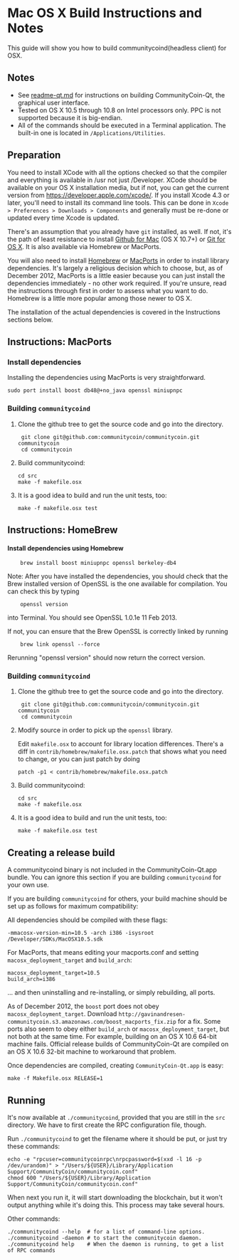 Mac OS X Build Instructions and Notes
====================================
This guide will show you how to build communitycoind(headless client) for OSX.

Notes
-----

* See [readme-qt.md](readme-qt.md) for instructions on building CommunityCoin-Qt, the
graphical user interface.
* Tested on OS X 10.5 through 10.8 on Intel processors only. PPC is not
supported because it is big-endian.
* All of the commands should be executed in a Terminal application. The
built-in one is located in `/Applications/Utilities`.

Preparation
-----------

You need to install XCode with all the options checked so that the compiler
and everything is available in /usr not just /Developer. XCode should be
available on your OS X installation media, but if not, you can get the
current version from https://developer.apple.com/xcode/. If you install
Xcode 4.3 or later, you'll need to install its command line tools. This can
be done in `Xcode > Preferences > Downloads > Components` and generally must
be re-done or updated every time Xcode is updated.

There's an assumption that you already have `git` installed, as well. If
not, it's the path of least resistance to install [Github for Mac](https://mac.github.com/)
(OS X 10.7+) or
[Git for OS X](https://code.google.com/p/git-osx-installer/). It is also
available via Homebrew or MacPorts.

You will also need to install [Homebrew](http://mxcl.github.io/homebrew/)
or [MacPorts](https://www.macports.org/) in order to install library
dependencies. It's largely a religious decision which to choose, but, as of
December 2012, MacPorts is a little easier because you can just install the
dependencies immediately - no other work required. If you're unsure, read
the instructions through first in order to assess what you want to do.
Homebrew is a little more popular among those newer to OS X.

The installation of the actual dependencies is covered in the Instructions
sections below.

Instructions: MacPorts
----------------------

### Install dependencies

Installing the dependencies using MacPorts is very straightforward.

    sudo port install boost db48@+no_java openssl miniupnpc

### Building `communitycoind`

1. Clone the github tree to get the source code and go into the directory.

        git clone git@github.com:communitycoin/communitycoin.git communitycoin
        cd communitycoin

2.  Build communitycoind:

        cd src
        make -f makefile.osx

3.  It is a good idea to build and run the unit tests, too:

        make -f makefile.osx test

Instructions: HomeBrew
----------------------

#### Install dependencies using Homebrew

        brew install boost miniupnpc openssl berkeley-db4

Note: After you have installed the dependencies, you should check that the Brew installed version of OpenSSL is the one available for compilation. You can check this by typing

        openssl version

into Terminal. You should see OpenSSL 1.0.1e 11 Feb 2013.

If not, you can ensure that the Brew OpenSSL is correctly linked by running

        brew link openssl --force

Rerunning "openssl version" should now return the correct version.

### Building `communitycoind`

1. Clone the github tree to get the source code and go into the directory.

        git clone git@github.com:communitycoin/communitycoin.git communitycoin
        cd communitycoin

2.  Modify source in order to pick up the `openssl` library.

    Edit `makefile.osx` to account for library location differences. There's a
    diff in `contrib/homebrew/makefile.osx.patch` that shows what you need to
    change, or you can just patch by doing

        patch -p1 < contrib/homebrew/makefile.osx.patch

3.  Build communitycoind:

        cd src
        make -f makefile.osx

4.  It is a good idea to build and run the unit tests, too:

        make -f makefile.osx test

Creating a release build
------------------------

A communitycoind binary is not included in the CommunityCoin-Qt.app bundle. You can ignore
this section if you are building `communitycoind` for your own use.

If you are building `communitycoind` for others, your build machine should be set up
as follows for maximum compatibility:

All dependencies should be compiled with these flags:

    -mmacosx-version-min=10.5 -arch i386 -isysroot /Developer/SDKs/MacOSX10.5.sdk

For MacPorts, that means editing your macports.conf and setting
`macosx_deployment_target` and `build_arch`:

    macosx_deployment_target=10.5
    build_arch=i386

... and then uninstalling and re-installing, or simply rebuilding, all ports.

As of December 2012, the `boost` port does not obey `macosx_deployment_target`.
Download `http://gavinandresen-communitycoin.s3.amazonaws.com/boost_macports_fix.zip`
for a fix. Some ports also seem to obey either `build_arch` or
`macosx_deployment_target`, but not both at the same time. For example, building
on an OS X 10.6 64-bit machine fails. Official release builds of CommunityCoin-Qt are
compiled on an OS X 10.6 32-bit machine to workaround that problem.

Once dependencies are compiled, creating `CommunityCoin-Qt.app` is easy:

    make -f Makefile.osx RELEASE=1

Running
-------

It's now available at `./communitycoind`, provided that you are still in the `src`
directory. We have to first create the RPC configuration file, though.

Run `./communitycoind` to get the filename where it should be put, or just try these
commands:

    echo -e "rpcuser=communitycoinrpc\nrpcpassword=$(xxd -l 16 -p /dev/urandom)" > "/Users/${USER}/Library/Application Support/CommunityCoin/communitycoin.conf"
    chmod 600 "/Users/${USER}/Library/Application Support/CommunityCoin/communitycoin.conf"

When next you run it, it will start downloading the blockchain, but it won't
output anything while it's doing this. This process may take several hours.

Other commands:

    ./communitycoind --help  # for a list of command-line options.
    ./communitycoind -daemon # to start the communitycoin daemon.
    ./communitycoind help    # When the daemon is running, to get a list of RPC commands
